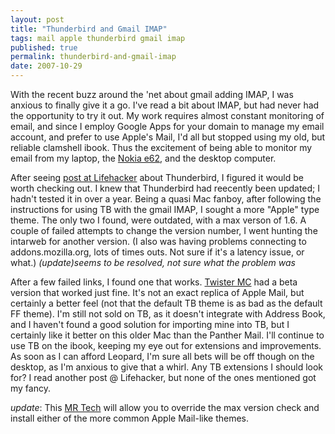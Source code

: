 ```yaml
---
layout: post
title: "Thunderbird and Gmail IMAP"
tags: mail apple thunderbird gmail imap
published: true
permalink: thunderbird-and-gmail-imap
date: 2007-10-29
---
```


With the recent buzz around the 'net about gmail adding IMAP, I was anxious to finally give it a go.  I've read a bit about IMAP, but had never had the opportunity to try it out.  My work requires almost constant monitoring of email, and since I employ Google Apps for your domain to manage my email account, and prefer to use Apple's Mail, I'd all but stopped using my old, but reliable clamshell ibook.  Thus the excitement of being able to monitor my email from my laptop, the <a href="http://miklb.com/nokia-e62-and-the-mac">Nokia e62</a>, and the desktop computer.
<!--more-->
After seeing <a href="http://lifehacker.com/software/geek-to-live/turn-thunderbird-into-the-ultimate-gmail-imap-client.php">post at Lifehacker</a> about Thunderbird, I figured it would be worth checking out.  I knew that Thunderbird had reecently been updated; I hadn't tested it in over a year.  Being a quasi Mac fanboy, after following the instructions for using TB with the gmail IMAP, I sought a more "Apple" type theme.  The only two I found, were outdated, with a max verson of 1.6.  A  couple of failed attempts to change the version number, I went hunting the intarweb for another version.  (I also was having problems connecting to addons.mozilla.org, lots of times outs.  Not sure if it's a latency issue, or what.) <em>(update)seems to be resolved, not sure what the problem was</em>

After a few failed links, I found one that works.  <a href="http://www.twistermc.com/blog/2007/06/26/iv-beta1">Twister MC</a> had a beta version that worked just fine.  It's not an exact replica of Apple Mail, but certainly a better feel (not that the default TB theme is as bad as the default FF theme).  I'm still not sold on TB, as it doesn't integrate with Address Book, and I haven't found a good solution for importing mine into TB, but I certainly like it better on this older Mac than the Panther Mail.  I'll continue to use TB on the ibook, keeping my eye out for extensions and improvements.  As soon as I can afford Leopard, I'm sure all bets will be off though on the desktop, as I'm anxious to give that a whirl.  Any TB extensions I should look for?  I read another post @ Lifehacker, but none of the ones mentioned got my fancy.

<em>update</em>: This <a href="https://addons.update.mozilla.org/en-US/thunderbird/addon/421">MR Tech</a> will allow you to override the max version check and install either of the more common Apple Mail-like themes.
